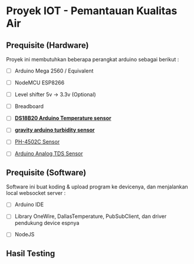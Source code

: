 # Proyek IOT - Pemantauan Kualitas Air
 

## Prequisite (Hardware)
 
Proyek ini membutuhkan beberapa perangkat arduino sebagai berikut :
 

- [ ] Arduino Mega 2560 / Equivalent
 

- [ ] NodeMCU ESP8266
 

- [ ] Level shifter 5v -> 3.3v (Optional)
 

- [ ] Breadboard
 

- [ ] [**DS18B20 Arduino Temperature sensor**](https://wiki.dfrobot.com/Waterproof_DS18B20_Digital_Temperature_Sensor__SKU_DFR0198_) 
 

- [ ] [**gravity arduino turbidity sensor**](https://wiki.dfrobot.com/Turbidity_sensor_SKU__SEN0189) 
 

- [ ] [PH-4502C Sensor](https://raaflahar.medium.com/ph-4502c-sensor-diymore-how-to-use-and-calibrate-using-arduino-uno-r3-3afc2b96631) 
 

- [ ] [Arduino Analog TDS Sensor](https://wiki.dfrobot.com/Gravity__Analog_TDS_Sensor___Meter_For_Arduino_SKU__SEN0244) 
 

## Prequisite (Software)
 
Software ini buat koding & upload program ke devicenya, dan menjalankan local websocket server :
 

- [ ] Arduino IDE
 

- [ ] Library OneWire, DallasTemperature, PubSubClient, dan driver pendukung device espnya
 

- [ ] NodeJS
 

## Hasil Testing
